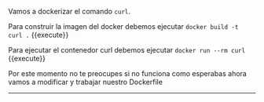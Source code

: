 Vamos a dockerizar el comando `curl`.

Para construir la imagen del docker debemos ejecutar `docker build -t curl .` {{execute}}

Para ejecutar el contenedor curl debemos ejecutar `docker run --rm curl` {{execute}}

Por este momento no te preocupes si no funciona como esperabas ahora vamos a modificar y trabajar
nuestro Dockerfile

---
